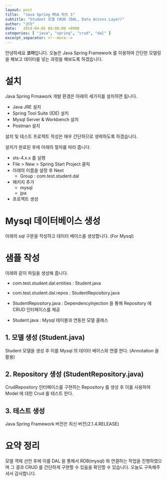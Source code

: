 ```yaml
---
layout: post
title:  "Java Spring MSA 파트 1"
subtitle: "Student 모델 CRUD (DAL, Data Access Layer)"
author: "코마"
date:   2019-04-05 00:00:00 +0900
categories: [ "java", "spring", "crud", "dal" ]
excerpt_separator: <!--more-->
---
```


안녕하세요 **코마**입니다. 오늘은 Java Spring Framework 를 이용하여 간단한 모델링을 해보고 데이터를 넣는 과정을 해보도록 하겠습니다. 

<!--more-->

# 설치 

Java Spring Frmawork 개발 환경은 아래의 세가지를 설치하면 됩니다.

* Java JRE 설치
* Spring Tool Suite (IDE) 설치
* Mysql Server & Workbench 설치
* Postman 설치

설치 및 테스트 프로젝트 작성은 매우 간단하므로 생략하도록 하겠습니다.

설치가 완료된 후에 아래의 절차를 따라 줍니다. 

- sts-4.x.x 를 실행
- File > New > Spring Start Project 클릭
- 아래의 이름을 설정 후 Next
  - Group : com.test.student.dal
- 패키지 추가 
  - mysql
  - jpa
- 프로젝트 생성

# Mysql 데이터베이스 생성

아래의 sql 구문을 작성하고 데이터 베이스를 생성합니다. (For Mysql)

<script src="https://gist.github.com/code-machina/94307c2e8f68d9b8e9c3ac8f2bd2cdf8.js"></script>

# 샘플 작성

아래와 같이 파일을 생성해 줍니다.

- com.test.student.dal.entities : Student.java
- com.test.student.dal.repos : StudentRepository.java

- StudentRepository.java : DependencyInjection 을 통해 Repository 에 CRUD 인터페이스를 제공
- Student.java : Mysql 테이블과 연동한 모델 클래스

## 1. 모델 생성 (Student.java)

Student 모델을 생성 후 이를 Mysql 의 데이터 베이스와 연결 한다. (Annotation 을 활용)

<script src="https://gist.github.com/code-machina/8355d35821eeda08833f76692b5283e2.js"></script>

## 2. Repository 생성 (StudentRepository.java)

CrudRepository 인터페이스를 구현하는 Repository 를 생성 후 이를 사용하여 Model 에 대한 Crud 를 테스트 한다.

<script src="https://gist.github.com/code-machina/b1474dc97e473272daaa670bf8081af8.js"></script>

## 3. 테스트 생성

Java Spring Framework 버전은 최신 버전(2.1.4.RELEASE)

<script src="https://gist.github.com/code-machina/a0c2c2612cec4cfb96ca5fba3edcbe5d.js"></script>

# 요약 정리

모델 객체 선언 후에 이를 DAL 을 통해서 RDB(mysql) 와 연결하는 작업을 진행하였으며 그 결과 CRUD 를 간단하게 구현할 수 있음을 확인할 수 있습니다. 오늘도 구독해주셔서 감사합니다.
